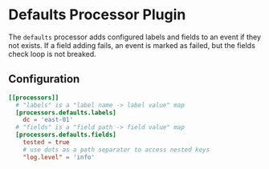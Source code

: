 # Defaults Processor Plugin

The `defaults` processor adds configured labels and fields to an event if they not exists. If a field adding fails, an event is marked as failed, but the fields check loop is not breaked.

## Configuration

```toml
[[processors]]
  # "labels" is a "label name -> label value" map
  [processors.defaults.labels]
    dc = 'east-01'
  # "fields" is a "field path -> field value" map
  [processors.defaults.fields]
    tested = true
    # use dots as a path separator to access nested keys
    "log.level" = 'info'
```
